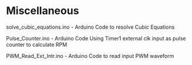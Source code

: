 # Miscellaneous

solve_cubic_equations.ino - Arduino Code to resolve Cubic Equations

Pulse_Counter.ino - Arduino Code Using Timer1 external clk input as pulse counter to calculate RPM

PWM_Read_Ext_Intr.ino - Arduino Code to read input PWM waveform
